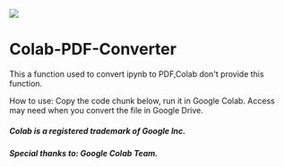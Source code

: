 ![](https://i.loli.net/2020/02/20/sSaAQwKi2Huo7Lt.png)
# Colab-PDF-Converter
This a function used to convert ipynb to PDF,Colab don't provide this function. 

How to use:
Copy the code chunk below, run it in Google Colab. 
Access may need when you convert the file in Google Drive.

##### Colab is a registered trademark of Google Inc.  
##### Special thanks to: Google Colab Team.
